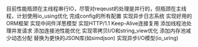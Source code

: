 目前性能瓶颈在主线程串行IO，尽管对reqeust的处理是并行的，但瓶颈在主线程，计划使用io_using优化
完成config的所有配置
实现异步日志系统
实现好用的ORM框架
实现中间件洋葱模型
实现HTTP/1.1 Keep-Alive连接复用
添加线程池处理并发请求
添加连接池性能优化
实现零拷贝I/O和string_view优化
添加内存池减少动态分配
替换为更快的JSON库(如simdjson)
实现异步I/O模型(io_uring)
    